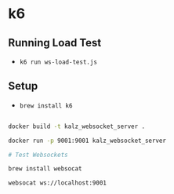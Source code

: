 # k6

## Running Load Test

- `k6 run ws-load-test.js`

## Setup

- `brew install k6`

```bash

docker build -t kalz_websocket_server .

docker run -p 9001:9001 kalz_websocket_server

# Test Websockets

brew install websocat

websocat ws://localhost:9001


```
